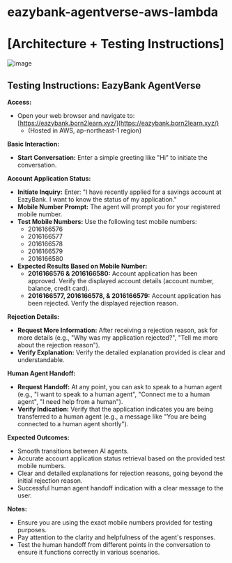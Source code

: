 # eazybank-agentverse-aws-lambda 
# [Architecture + Testing Instructions]
![image](https://github.com/user-attachments/assets/3a7b43ba-081d-42f8-b5e5-30b8e7fcffbd)

## Testing Instructions: EazyBank AgentVerse

**Access:**

*   Open your web browser and navigate to: [https://eazybank.born2learn.xyz/](https://eazybank.born2learn.xyz/)
    *   (Hosted in AWS, ap-northeast-1 region)

**Basic Interaction:**

*   **Start Conversation:** Enter a simple greeting like "Hi" to initiate the conversation.

**Account Application Status:**

*   **Initiate Inquiry:** Enter: "I have recently applied for a savings account at EazyBank. I want to know the status of my application."
*   **Mobile Number Prompt:** The agent will prompt you for your registered mobile number.
*   **Test Mobile Numbers:** Use the following test mobile numbers:
    *   2016166576
    *   2016166577
    *   2016166578
    *   2016166579
    *   2016166580
*   **Expected Results Based on Mobile Number:**
    *   **2016166576 & 2016166580:** Account application has been approved. Verify the displayed account details (account number, balance, credit card).
    *   **2016166577, 2016166578, & 2016166579:** Account application has been rejected. Verify the displayed rejection reason.

**Rejection Details:**

*   **Request More Information:** After receiving a rejection reason, ask for more details (e.g., "Why was my application rejected?", "Tell me more about the rejection reason").
*   **Verify Explanation:** Verify the detailed explanation provided is clear and understandable.

**Human Agent Handoff:**

*   **Request Handoff:** At any point, you can ask to speak to a human agent (e.g., "I want to speak to a human agent", "Connect me to a human agent", "I need help from a human").
*   **Verify Indication:** Verify that the application indicates you are being transferred to a human agent (e.g., a message like "You are being connected to a human agent shortly").

**Expected Outcomes:**

*   Smooth transitions between AI agents.
*   Accurate account application status retrieval based on the provided test mobile numbers.
*   Clear and detailed explanations for rejection reasons, going beyond the initial rejection reason.
*   Successful human agent handoff indication with a clear message to the user.

**Notes:**

*   Ensure you are using the exact mobile numbers provided for testing purposes.
*   Pay attention to the clarity and helpfulness of the agent's responses.
*   Test the human handoff from different points in the conversation to ensure it functions correctly in various scenarios.
